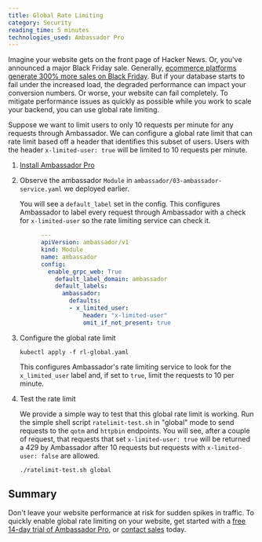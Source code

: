 ```yaml
---
title: Global Rate Limiting
category: Security
reading_time: 5 minutes
technologies_used: Ambassador Pro 
---
```

Imagine your website gets on the front page of Hacker News. Or, you've announced a major Black Friday sale. Generally, [ecommerce platforms generate 300% more sales on Black Friday](https://www.userreport.com/blog/e-commerce-exploit-increased-traffic-black-friday/). But if your database starts to fail under the increased load, the degraded performance can impact your conversion numbers. Or worse, your website can fail completely. To mitigate performance issues as quickly as possible while you work to scale your backend, you can use global rate limiting.

Suppose we want to limit users to only 10 requests per minute for any requests through Ambassador. We can configure a global rate limit that can rate limit based off a header that identifies this subset of users. Users with the header `x-limited-user: true` will be limited to 10 requests per minute.

1. [Install Ambassador Pro](https://www.getambassador.io/user-guide/ambassador-pro-install/)

2. Observe the ambassador `Module` in `ambassador/03-ambassador-service.yaml` we deployed earlier.

   You will see a `default_label` set in the config. This configures Ambassador to label every request through Ambassador with a check for `x-limited-user` so the rate limiting service can check it.

   ```yaml
         ---
         apiVersion: ambassador/v1
         kind: Module
         name: ambassador
         config:
           enable_grpc_web: True
             default_label_domain: ambassador
             default_labels:
               ambassador:
                 defaults:
                 - x_limited_user:
                     header: "x-limited-user"
                     omit_if_not_present: true
   ```

3. Configure the global rate limit

   ```
   kubectl apply -f rl-global.yaml
   ```

   This configures Ambassador's rate limiting service to look for the `x_limited_user` label and, if set to `true`, limit the requests to 10 per minute.

4. Test the rate limit

   We provide a simple way to test that this global rate limit is working. Run the simple shell script `ratelimit-test.sh` in "global" mode to send requests to the `qotm` and `httpbin` endpoints. You will see, after a couple of request, that requests that set `x-limited-user: true` will be returned a 429 by Ambassador after 10 requests but requests with `x-limited-user: false` are allowed.

   ```
   ./ratelimit-test.sh global
   ```

## Summary
Don't leave your website performance at risk for sudden spikes in traffic. To quickly enable global rate limiting on your website, get started with a [free 14-day trial of Ambassador Pro](https://www.getambassador.io/pro/free-trial), or [contact sales](https://www.getambassador.io/contact) today. 
